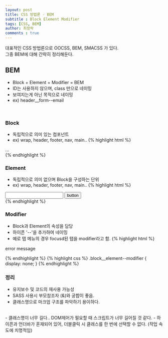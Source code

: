 ```yaml
---
layout: post
title: CSS 방법론 - BEM
subtitle : Block Element Modifier
tags: [CSS, BEM]
author: 최정락
comments : true
---
```


대표적인 CSS 방법론으로 OOCSS, BEM, SMACSS 가 있다.  
그중 BEM에 대해 간략히 정리해둔다.
<br>

## BEM
- Block + Element + Modifier = BEM  
- ID는 사용하지 않으며, class 만으로 네이밍  
- 보여지는게 아닌 목적으로 네이밍  
- ex) header__form--email

<br>

### Block
- 독립적으로 의미 있는 컴포넌트  
- ex) wrap, header, footer, nav, main..
{% highlight html %}
<div class="block">...</div>
{% endhighlight %}

### Element
- 독립적으로 의미 없으며 Block을 구성하는 단위  
- ex) wrap, header, footer, nav, main..
{% highlight html %}
<div class="block">
    <input class="element" type="text">
    <button class="element">button</button>
</div>
{% endhighlight %}

### Modifier
- Block과 Element의 속성을 담당  
- 하이픈 '--'을 추가하여 네이밍  
- 예로 탭 메뉴의 경우 focusd된 탭을 modifier라고 함.
{% highlight html %}
<div class="block">
    <p class="block__element--error">error message</p>
</div>
{% endhighlight %}
{% highlight css %}
.block__element--modifier {
	display: none;
}
{% endhighlight %}

### 정리
- 유지보수 및 코드의 재사용 가능성
- SASS 사용시 부모참조자 (&)와 궁합이 좋음.  
- 클래스명으로 마크업 구조를 파악하기 용이하다.  
<br>
- 클래스명이 너무 길다.. DOM제어가 필요할 때 스크립트가 너무 길어질 것 같다.
- 하이픈과 언더바가 혼재되어 있어, 더블클릭 시 클래스를 한 번에 선택할 수 없다. (작업 속도에 치명적임)
